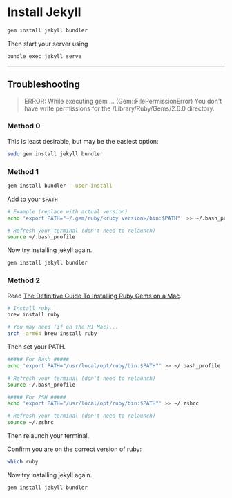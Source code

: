 # Install Jekyll

```sh
gem install jekyll bundler
```

Then start your server using

```sh
bundle exec jekyll serve
```

-------------------------------------------------------------------------------

## Troubleshooting

> ERROR:  While executing gem ... (Gem::FilePermissionError)
>         You don't have write permissions for the /Library/Ruby/Gems/2.6.0 directory.

### Method 0

This is least desirable, but may be the easiest option:

```sh
sudo gem install jekyll bundler
```

### Method 1

```sh
gem install bundler --user-install
```

Add to your `$PATH`

```sh
# Example (replace with actual version)
echo 'export PATH="~/.gem/ruby/<ruby version>/bin:$PATH"' >> ~/.bash_profile

# Refresh your terminal (don't need to relaunch)
source ~/.bash_profile
```

Now try installing jekyll again.

```sh
gem install jekyll bundler
```

### Method 2

Read [The Definitive Guide To Installing Ruby Gems on a Mac](https://www.moncefbelyamani.com/the-definitive-guide-to-installing-ruby-gems-on-a-mac/).

```sh
# Install ruby
brew install ruby

# You may need (if on the M1 Mac)...
arch -arm64 brew install ruby
```

Then set your PATH.

```sh
##### For Bash #####
echo 'export PATH="/usr/local/opt/ruby/bin:$PATH"' >> ~/.bash_profile

# Refresh your terminal (don't need to relaunch)
source ~/.bash_profile

##### For ZSH #####
echo 'export PATH="/usr/local/opt/ruby/bin:$PATH"' >> ~/.zshrc

# Refresh your terminal (don't need to relaunch)
source ~/.zshrc
```

Then relaunch your terminal.

Confirm you are on the correct version of ruby:

```sh
which ruby
```

Now try installing jekyll again.

```sh
gem install jekyll bundler
```

